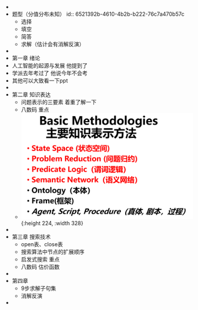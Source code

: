 -
- 题型（分值分布未知）
  id:: 6521392b-4610-4b2b-b222-76c7a470b57c
	- 选择
	- 填空
	- 简答
	- 求解（估计会有消解反演）
-
- 第一章 绪论
- 人工智能的起源与发展 他提到了
- 学派去年考过了 他说今年不会考
- 其他可以大致看一下ppt
-
- 第二章 知识表达
	- 问题表示的三要素 着重了解一下
	- 八数码 重点
	- ![image.png](../assets/image_1703166514158_0.png){:height 224, :width 328}
-
- 第三章 搜索技术
	- open表、close表
	- 搜索算法中节点的扩展顺序
	- 启发式搜索 重点
	- 八数码 估价函数
-
- 第四章
	- 9步求解子句集
	- 消解反演
-